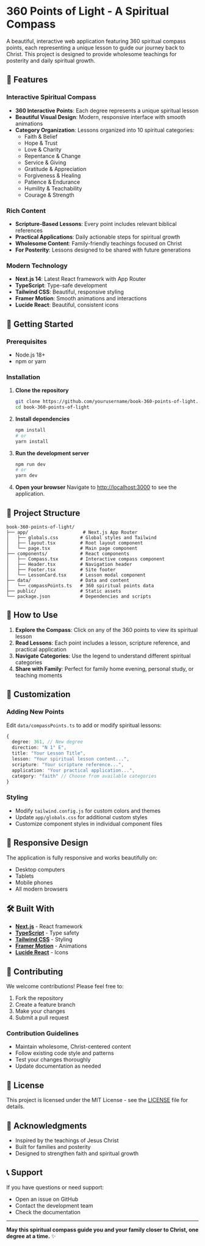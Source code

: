 # 360 Points of Light - A Spiritual Compass

A beautiful, interactive web application featuring 360 spiritual compass points, each representing a unique lesson to guide our journey back to Christ. This project is designed to provide wholesome teachings for posterity and daily spiritual growth.

## 🌟 Features

### Interactive Spiritual Compass
- **360 Interactive Points**: Each degree represents a unique spiritual lesson
- **Beautiful Visual Design**: Modern, responsive interface with smooth animations
- **Category Organization**: Lessons organized into 10 spiritual categories:
  - Faith & Belief
  - Hope & Trust
  - Love & Charity
  - Repentance & Change
  - Service & Giving
  - Gratitude & Appreciation
  - Forgiveness & Healing
  - Patience & Endurance
  - Humility & Teachability
  - Courage & Strength

### Rich Content
- **Scripture-Based Lessons**: Every point includes relevant biblical references
- **Practical Applications**: Daily actionable steps for spiritual growth
- **Wholesome Content**: Family-friendly teachings focused on Christ
- **For Posterity**: Lessons designed to be shared with future generations

### Modern Technology
- **Next.js 14**: Latest React framework with App Router
- **TypeScript**: Type-safe development
- **Tailwind CSS**: Beautiful, responsive styling
- **Framer Motion**: Smooth animations and interactions
- **Lucide React**: Beautiful, consistent icons

## 🚀 Getting Started

### Prerequisites
- Node.js 18+ 
- npm or yarn

### Installation

1. **Clone the repository**
   ```bash
   git clone https://github.com/yourusername/book-360-points-of-light.git
   cd book-360-points-of-light
   ```

2. **Install dependencies**
   ```bash
   npm install
   # or
   yarn install
   ```

3. **Run the development server**
   ```bash
   npm run dev
   # or
   yarn dev
   ```

4. **Open your browser**
   Navigate to [http://localhost:3000](http://localhost:3000) to see the application.

## 📁 Project Structure

```
book-360-points-of-light/
├── app/                    # Next.js App Router
│   ├── globals.css        # Global styles and Tailwind
│   ├── layout.tsx         # Root layout component
│   └── page.tsx           # Main page component
├── components/            # React components
│   ├── Compass.tsx        # Interactive compass component
│   ├── Header.tsx         # Navigation header
│   ├── Footer.tsx         # Site footer
│   └── LessonCard.tsx     # Lesson modal component
├── data/                  # Data and content
│   └── compassPoints.ts   # 360 spiritual points data
├── public/                # Static assets
└── package.json           # Dependencies and scripts
```

## 🎯 How to Use

1. **Explore the Compass**: Click on any of the 360 points to view its spiritual lesson
2. **Read Lessons**: Each point includes a lesson, scripture reference, and practical application
3. **Navigate Categories**: Use the legend to understand different spiritual categories
4. **Share with Family**: Perfect for family home evening, personal study, or teaching moments

## 🎨 Customization

### Adding New Points
Edit `data/compassPoints.ts` to add or modify spiritual lessons:

```typescript
{
  degree: 361, // New degree
  direction: "N 1° E",
  title: "Your Lesson Title",
  lesson: "Your spiritual lesson content...",
  scripture: "Your scripture reference...",
  application: "Your practical application...",
  category: "faith" // Choose from available categories
}
```

### Styling
- Modify `tailwind.config.js` for custom colors and themes
- Update `app/globals.css` for additional custom styles
- Customize component styles in individual component files

## 📱 Responsive Design

The application is fully responsive and works beautifully on:
- Desktop computers
- Tablets
- Mobile phones
- All modern browsers

## 🛠️ Built With

- **[Next.js](https://nextjs.org/)** - React framework
- **[TypeScript](https://www.typescriptlang.org/)** - Type safety
- **[Tailwind CSS](https://tailwindcss.com/)** - Styling
- **[Framer Motion](https://www.framer.com/motion/)** - Animations
- **[Lucide React](https://lucide.dev/)** - Icons

## 🤝 Contributing

We welcome contributions! Please feel free to:

1. Fork the repository
2. Create a feature branch
3. Make your changes
4. Submit a pull request

### Contribution Guidelines
- Maintain wholesome, Christ-centered content
- Follow existing code style and patterns
- Test your changes thoroughly
- Update documentation as needed

## 📄 License

This project is licensed under the MIT License - see the [LICENSE](LICENSE) file for details.

## 🙏 Acknowledgments

- Inspired by the teachings of Jesus Christ
- Built for families and posterity
- Designed to strengthen faith and spiritual growth

## 📞 Support

If you have questions or need support:
- Open an issue on GitHub
- Contact the development team
- Check the documentation

---

**May this spiritual compass guide you and your family closer to Christ, one degree at a time.** ✨ 